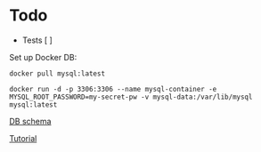 # Todo
- Tests [ ]

Set up Docker DB:

`docker pull mysql:latest`

`docker run -d -p 3306:3306 --name mysql-container -e MYSQL_ROOT_PASSWORD=my-secret-pw -v mysql-data:/var/lib/mysql mysql:latest`

[DB schema](./database.sql)

[Tutorial](https://www.linkedin.com/learning/angular-creating-and-hosting-a-full-stack-site/why-node-js?resume=false)

